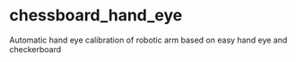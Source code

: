 # chessboard_hand_eye
 Automatic hand eye calibration of robotic arm based on easy hand eye and checkerboard 
